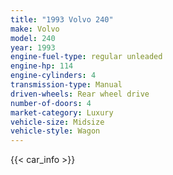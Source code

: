 ```yaml
---
title: "1993 Volvo 240"
make: Volvo
model: 240
year: 1993
engine-fuel-type: regular unleaded
engine-hp: 114
engine-cylinders: 4
transmission-type: Manual
driven-wheels: Rear wheel drive
number-of-doors: 4
market-category: Luxury
vehicle-size: Midsize
vehicle-style: Wagon
---
```


{{< car_info >}}
